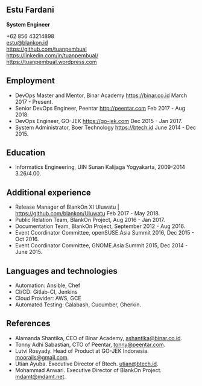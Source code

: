 ## Estu Fardani

**System Engineer**

+62 856 43214898  
estu@blankon.id  
https://github.com/tuanpembual  
https://linkedin.com/in/tuanpembual/  
https://tuanpembual.wordpress.com

## Employment

- DevOps Master and Mentor, Binar Academy https://binar.co.id March 2017 - Present.
- Senior DevOps Engineer, Peentar http://peentar.com Feb 2017 - Aug 2018.
- DevOps Engineer, GO-JEK https://go-jek.com Dec 2015 - Jan 2017.
- System Administrator, Boer Technology https://btech.id June 2014 - Dec 2015.

## Education

- Informatics Engineering, UIN Sunan Kalijaga Yogyakarta, 2009-2014 3.26/4.00.

## Additional experience

- Release Manager of BlankOn XI Uluwatu | https://github.com/blankon/Uluwatu Feb 2017 - May 2018.
- Public Relation Team, BlankOn Project, Aug 2016 - Jan 2017.
- Documentation Team, BlankOn Project, September 2012 - Aug 2016.
- Event Coordinator Committee, openSUSE.Asia Summit 2016, Dec 2015 - Oct 2016.
- Event Coordinator Committee, GNOME.Asia Summit 2015, Dec 2014 - June 2015.

## Languages and technologies

- Automation: Ansible, Chef
- CI/CD: Gitlab-CI, Jenkins
- Cloud Provider: AWS, GCE
- Automated Testing: Calabash, Cucumber, Gherkin.

## References

- Alamanda Shantika, CEO of Binar Academy, ashantika@binar.co.id.
- Tonny Adhi Sabastian, CTO of Peentar, tonny@peentar.com.
- Lutvi Rosyady. Head of Product at GO-JEK Indonesia. moorails@gmail.com.
- Utian Ayuba. Executive Director of Btech. utian@btech.id.
- Mohammad Anwari. Executive Director of BlankOn Project. mdamt@mdamt.net.
